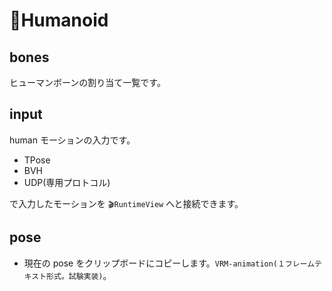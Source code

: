# 🏃Humanoid

## bones

ヒューマンボーンの割り当て一覧です。

## input

human モーションの入力です。

- TPose
- BVH
- UDP(専用プロトコル)

で入力したモーションを `🎬RuntimeView` へと接続できます。

## pose

- 現在の pose をクリップボードにコピーします。`VRM-animation(１フレームテキスト形式。試験実装)`。
